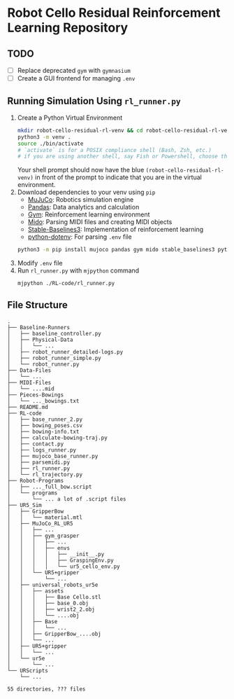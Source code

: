 # Robot Cello Residual Reinforcement Learning Repository

## TODO

- [ ] Replace deprecated `gym` with `gymnasium`
- [ ] Create a GUI frontend for managing `.env`

## Running Simulation Using `rl_runner.py`

1. Create a Python Virtual Environment
    ```sh
    mkdir robot-cello-residual-rl-venv && cd robot-cello-residual-rl-venv
    python3 -m venv .
    source ./bin/activate
    # `activate` is for a POSIX compliance shell (Bash, Zsh, etc.)
    # if you are using another shell, say Fish or Powershell, choose the appropriate activate file
    ```
    Your shell prompt should now have the blue `(robot-cello-residual-rl-venv)` in front of the prompt to indicate that you are in the virtual environment.
2. Download dependencies to your venv using `pip`
    - [MuJuCo](https://mujoco.org/): Robotics simulation engine
    - [Pandas](https://pandas.pydata.org/): Data analytics and calculation
    - [Gym](https://www.gymlibrary.dev/): Reinforcement learning environment
    - [Mido](https://mido.readthedocs.io/en/latest/): Parsing MIDI files and creating MIDI objects
    - [Stable-Baselines3](https://stable-baselines3.readthedocs.io/en/master/): Implementation of reinforcement learning
    - [python-dotenv](https://pypi.org/project/python-dotenv/): For parsing `.env` file
    ```sh
    python3 -m pip install mujoco pandas gym mido stable_baselines3 python-dotenv
    ```
3. Modify `.env` file
4. Run `rl_runner.py` with `mjpython` command
    ```sh
    mjpython ./RL-code/rl_runner.py
    ```

## File Structure

```
.
├── Baseline-Runners
│   ├── baseline_controller.py
│   ├── Physical-Data
│   │   └── ...
│   ├── robot_runner_detailed-logs.py
│   ├── robot_runner_simple.py
│   └── robot_runner.py
├── Data-Files
│   └── ...
├── MIDI-Files
│   └── ....mid
├── Pieces-Bowings
│   └── ..._bowings.txt
├── README.md
├── RL-code
│   ├── base_runner_2.py
│   ├── bowing_poses.csv
│   ├── bowing-info.txt
│   ├── calculate-bowing-traj.py
│   ├── contact.py
│   ├── logs_runner.py
│   ├── mujoco_base_runner.py
│   ├── parsemidi.py
│   ├── rl_runner.py
│   └── rl_trajectory.py
├── Robot-Programs
│   ├── ..._full_bow.script
│   └── programs
│       └── ... a lot of .script files
├── UR5_Sim
│   ├── GripperBow
│   │   └── material.mtl
│   ├── MuJoCo_RL_UR5
│   │   ├── ...
│   │   ├── gym_grasper
│   │   │   ├── ...
│   │   │   ├── envs
│   │   │   │   ├── __init__.py
│   │   │   │   ├── GraspingEnv.py
│   │   │   │   └── ur5_cello_env.py
│   │   └── UR5+gripper
│   │       └── ...
│   ├── universal_robots_ur5e
│   │   ├── assets
│   │   │   ├── Base Cello.stl
│   │   │   ├── base_0.obj
│   │   │   ├── wrist2_2.obj
│   │   │   └── ....obj
│   │   ├── Base
│   │   │   └── ...
│   │   ├── GripperBow_....obj
│   │   └── ...
│   ├── UR5+gripper
│   │   └── ...
│   └── ur5e
│       └── ...
└── URScripts
    └── ...

55 directories, ??? files
```

